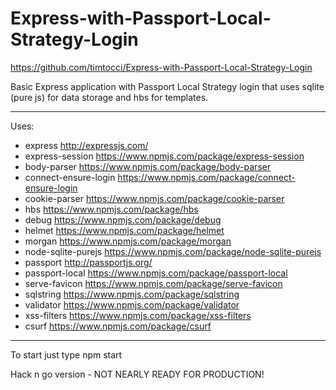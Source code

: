 # Express-with-Passport-Local-Strategy-Login
https://github.com/timtocci/Express-with-Passport-Local-Strategy-Login

Basic Express application with Passport Local Strategy login that uses sqlite (pure js) for data storage and hbs for templates.


---
Uses:
*  express    http://expressjs.com/
*  express-session    https://www.npmjs.com/package/express-session
*  body-parser    https://www.npmjs.com/package/body-parser
*  connect-ensure-login    https://www.npmjs.com/package/connect-ensure-login
*  cookie-parser    https://www.npmjs.com/package/cookie-parser
*  hbs    https://www.npmjs.com/package/hbs
*  debug    https://www.npmjs.com/package/debug
*  helmet    https://www.npmjs.com/package/helmet
*  morgan    https://www.npmjs.com/package/morgan
*  node-sqlite-purejs    https://www.npmjs.com/package/node-sqlite-purejs
*  passport    http://passportjs.org/
*  passport-local     https://www.npmjs.com/package/passport-local
*  serve-favicon     https://www.npmjs.com/package/serve-favicon
*  sqlstring     https://www.npmjs.com/package/sqlstring
*  validator     https://www.npmjs.com/package/validator
*  xss-filters     https://www.npmjs.com/package/xss-filters
*  csurf     https://www.npmjs.com/package/csurf

---
To start just type npm start

Hack n go version - NOT NEARLY READY FOR PRODUCTION!
